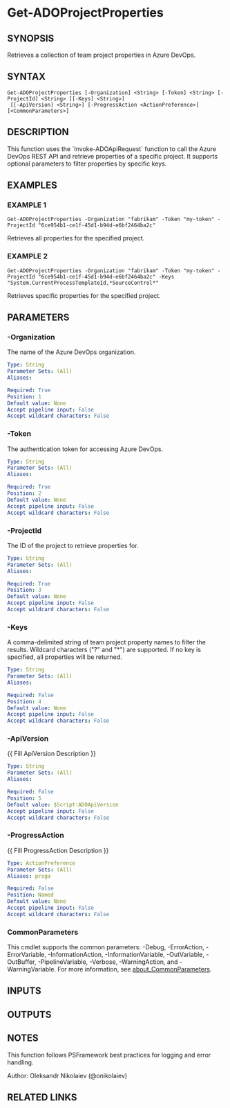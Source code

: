 ﻿---
external help file: ado.tools-help.xml
Module Name: ado.tools
online version:
schema: 2.0.0
---

# Get-ADOProjectProperties

## SYNOPSIS
Retrieves a collection of team project properties in Azure DevOps.

## SYNTAX

```
Get-ADOProjectProperties [-Organization] <String> [-Token] <String> [-ProjectId] <String> [[-Keys] <String>]
 [[-ApiVersion] <String>] [-ProgressAction <ActionPreference>] [<CommonParameters>]
```

## DESCRIPTION
This function uses the \`Invoke-ADOApiRequest\` function to call the Azure DevOps REST API and retrieve properties of a specific project.
It supports optional parameters to filter properties by specific keys.

## EXAMPLES

### EXAMPLE 1
```
Get-ADOProjectProperties -Organization "fabrikam" -Token "my-token" -ProjectId "6ce954b1-ce1f-45d1-b94d-e6bf2464ba2c"
```

Retrieves all properties for the specified project.

### EXAMPLE 2
```
Get-ADOProjectProperties -Organization "fabrikam" -Token "my-token" -ProjectId "6ce954b1-ce1f-45d1-b94d-e6bf2464ba2c" -Keys "System.CurrentProcessTemplateId,*SourceControl*"
```

Retrieves specific properties for the specified project.

## PARAMETERS

### -Organization
The name of the Azure DevOps organization.

```yaml
Type: String
Parameter Sets: (All)
Aliases:

Required: True
Position: 1
Default value: None
Accept pipeline input: False
Accept wildcard characters: False
```

### -Token
The authentication token for accessing Azure DevOps.

```yaml
Type: String
Parameter Sets: (All)
Aliases:

Required: True
Position: 2
Default value: None
Accept pipeline input: False
Accept wildcard characters: False
```

### -ProjectId
The ID of the project to retrieve properties for.

```yaml
Type: String
Parameter Sets: (All)
Aliases:

Required: True
Position: 3
Default value: None
Accept pipeline input: False
Accept wildcard characters: False
```

### -Keys
A comma-delimited string of team project property names to filter the results.
Wildcard characters ("?" and "*") are supported.
If no key is specified, all properties will be returned.

```yaml
Type: String
Parameter Sets: (All)
Aliases:

Required: False
Position: 4
Default value: None
Accept pipeline input: False
Accept wildcard characters: False
```

### -ApiVersion
{{ Fill ApiVersion Description }}

```yaml
Type: String
Parameter Sets: (All)
Aliases:

Required: False
Position: 5
Default value: $Script:ADOApiVersion
Accept pipeline input: False
Accept wildcard characters: False
```

### -ProgressAction
{{ Fill ProgressAction Description }}

```yaml
Type: ActionPreference
Parameter Sets: (All)
Aliases: proga

Required: False
Position: Named
Default value: None
Accept pipeline input: False
Accept wildcard characters: False
```

### CommonParameters
This cmdlet supports the common parameters: -Debug, -ErrorAction, -ErrorVariable, -InformationAction, -InformationVariable, -OutVariable, -OutBuffer, -PipelineVariable, -Verbose, -WarningAction, and -WarningVariable. For more information, see [about_CommonParameters](http://go.microsoft.com/fwlink/?LinkID=113216).

## INPUTS

## OUTPUTS

## NOTES
This function follows PSFramework best practices for logging and error handling.

Author: Oleksandr Nikolaiev (@onikolaiev)

## RELATED LINKS

